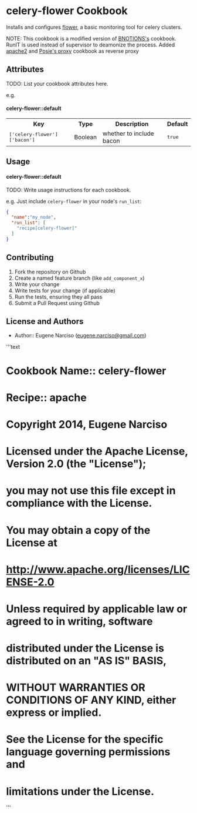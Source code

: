 celery-flower Cookbook
======================
Installs and configures [flower](http://flower.readthedocs.org/en/latest/), a basic monitoring tool for celery clusters.

NOTE: This cookbook is a modified version of [BNOTIONS's](https://github.com/BNOTIONS/cookbook-flower) cookbook. RunIT is used instead of supervisor to deamonize the process. Added [apache2](https://github.com/onehealth-cookbooks/apache2) and [Posie's proxy](https://github.com/poise/poise-proxy) cookbook as reverse proxy 

Attributes
----------
TODO: List your cookbook attributes here.

e.g.
#### celery-flower::default
<table>
  <tr>
    <th>Key</th>
    <th>Type</th>
    <th>Description</th>
    <th>Default</th>
  </tr>
  <tr>
    <td><tt>['celery-flower']['bacon']</tt></td>
    <td>Boolean</td>
    <td>whether to include bacon</td>
    <td><tt>true</tt></td>
  </tr>
</table>

Usage
-----
#### celery-flower::default
TODO: Write usage instructions for each cookbook.

e.g.
Just include `celery-flower` in your node's `run_list`:

```json
{
  "name":"my_node",
  "run_list": [
    "recipe[celery-flower]"
  ]
}
```

Contributing
------------
1. Fork the repository on Github
2. Create a named feature branch (like `add_component_x`)
3. Write your change
4. Write tests for your change (if applicable)
5. Run the tests, ensuring they all pass
6. Submit a Pull Request using Github

License and Authors
-------------------
- Author:: Eugene Narciso (<eugene.narciso@gmail.com>)

'''text
# Cookbook Name:: celery-flower
# Recipe:: apache
#
# Copyright 2014, Eugene Narciso
#
# Licensed under the Apache License, Version 2.0 (the "License");
# you may not use this file except in compliance with the License.
# You may obtain a copy of the License at
#
#     http://www.apache.org/licenses/LICENSE-2.0
#
# Unless required by applicable law or agreed to in writing, software
# distributed under the License is distributed on an "AS IS" BASIS,
# WITHOUT WARRANTIES OR CONDITIONS OF ANY KIND, either express or implied.
# See the License for the specific language governing permissions and
# limitations under the License.
'''